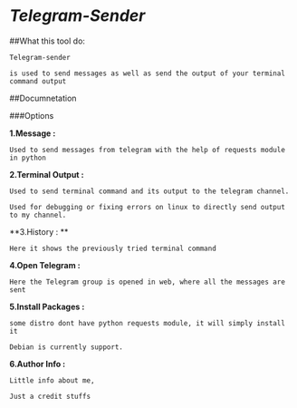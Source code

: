 
#  ***Telegram-Sender***

##What this tool do:

 `Telegram-sender`

	is used to send messages as well as send the output of your terminal command output

##Documnetation


###Options

**1.Message :**

	Used to send messages from telegram with the help of requests module in python


**2.Terminal Output :**

	Used to send terminal command and its output to the telegram channel.

	Used for debugging or fixing errors on linux to directly send output to my channel.


**3.History : **

	Here it shows the previously tried terminal command


**4.Open Telegram :**

	Here the Telegram group is opened in web, where all the messages are sent


**5.Install Packages :**

	some distro dont have python requests module, it will simply install it

	Debian is currently support.


**6.Author Info :**

	Little info about me,

	Just a credit stuffs


